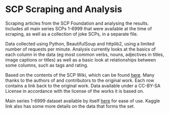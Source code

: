 # SCP Scraping and Analysis

Scraping articles from the SCP Foundation and analysing the results.
Includes all main series SCPs 1-6999 that were available at the time of scraping, as well as a collection of joke SCPs, in a separate file.

Data collected using Python, BeautifulSoup and httplib2, using a limited number of requests per minute.
Analysis currently looks at the basics of each column in the data (eg most common verbs, nouns, adjectives in titles, image captions or titles) as well as a basic look at relationships between some columns, such as tags and rating.

Based on the contents of the SCP Wiki, which can be found [here](https://scp-wiki.wikidot.com/). Many thanks to the authors of and contributors to the original work. Each row contains a link back to the original work. Data available under a CC-BY-SA License in accordance with the license of the works it is based on.

Main series 1-6999 dataset available by itself [here](https://www.kaggle.com/czzzzzzz/scp1to7) for ease of use. Kaggle link also has some more details on the data that forms the set. 
